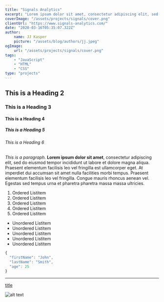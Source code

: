 ```yaml
---
title: "Signals Analytics"
excerpt: "Lorem ipsum dolor sit amet, consectetur adipiscing elit, sed do eiusmod tempor incididunt ut labore et dolore magna aliqua. Praesent elementum facilisis leo vel fringilla est ullamcorper eget. At imperdiet dui accumsan sit amet nulla facilities morbi tempus."
coverImage: "/assets/projects/signals/cover.png"
clientUrl: "https://www.signals-analytics.com/"
date: "2020-03-16T05:35:07.322Z"
author:
    name: JJ Kasper
    picture: "/assets/blog/authors/jj.jpeg"
ogImage:
    url: "/assets/projects/signals/cover.png"
tags:
    - "JavaScript"
    - "HTML"
    - "CSS"
type: "projects"
---
```


## This is a Heading 2

### This is a Heading 3

#### This is a Heading 4

##### This is a Heading 5

###### This is a Heading 6

_This is a paragraph._ **Lorem ipsum dolor sit amet**, consectetur adipiscing elit, sed do eiusmod tempor incididunt ut labore et dolore magna aliqua. Praesent elementum facilisis leo vel fringilla est ullamcorper eget. At imperdiet dui accumsan sit amet nulla facilities morbi tempus. Praesent elementum facilisis leo vel fringilla. Congue mauris rhoncus aenean vel. Egestas sed tempus urna et pharetra pharetra massa massa ultricies.

1. Ordered Listitem
2. Ordered Listitem
3. Ordered Listitem
4. Ordered Listitem
5. Ordered Listitem

-   Unordered Listitem
-   Unordered Listitem
-   Unordered Listitem
-   Unordered Listitem
-   Unordered Listitem

```JavaScript
{
  "firstName": "John",
  "lastName": "Smith",
  "age": 25
}
```

---

[title](https://www.example.com)

![alt text](/assets/blog/preview/cover.jpg)
